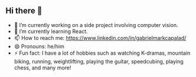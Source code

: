## Hi there 👋

- 🔭 I’m currently working on a side project involving computer vision.
- 🌱 I’m currently learning React.
- 📫 How to reach me: https://www.linkedin.com/in/gabrielmarkcapalad/
- 😄 Pronouns: he/him
- ⚡ Fun fact: I have a lot of hobbies such as watching K-dramas, mountain biking, running, weightlifting, playing the guitar, speedcubing, playing chess, and many more!
